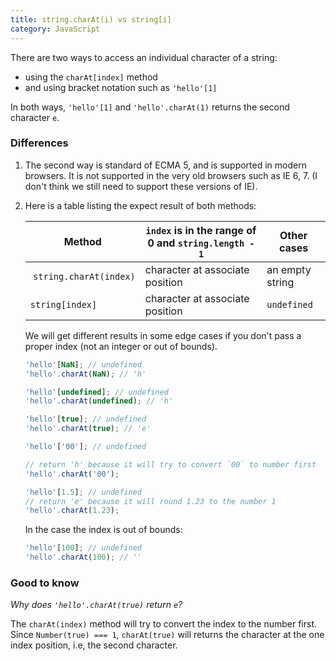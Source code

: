 ```yaml
---
title: string.charAt(i) vs string[i]
category: JavaScript
---
```


There are two ways to access an individual character of a string:

-   using the `charAt[index]` method
-   and using bracket notation such as `'hello'[1]`

In both ways, `'hello'[1]` and `'hello'.charAt(1)` returns the second character `e`.

### Differences

1. The second way is standard of ECMA 5, and is supported in modern browsers. It is not supported in the very old browsers such as IE 6, 7.
   (I don't think we still need to support these versions of IE).

2. Here is a table listing the expect result of both methods:

    | Method                  | `index` is in the range of 0 and `string.length - 1` | Other cases     |
    | ----------------------- | ---------------------------------------------------- | --------------- |
    |  `string.charAt(index)` | character at associate position                      | an empty string |
    | `string[index]`         | character at associate position                      | `undefined`     |

    We will get different results in some edge cases if you don't pass a proper index (not an integer or out of bounds).

    ```js
    'hello'[NaN]; // undefined
    'hello'.charAt(NaN); // 'h'

    'hello'[undefined]; // undefined
    'hello'.charAt(undefined); // 'h'

    'hello'[true]; // undefined
    'hello'.charAt(true); // 'e'

    'hello'['00']; // undefined

    // return 'h' because it will try to convert `00` to number first
    'hello'.charAt('00');

    'hello'[1.5]; // undefined
    // return 'e' because it will round 1.23 to the number 1
    'hello'.charAt(1.23);
    ```

    In the case the index is out of bounds:

    ```js
    'hello'[100]; // undefined
    'hello'.charAt(100); // ''
    ```

### Good to know

_Why does `'hello'.charAt(true)` return `e`?_

The `charAt(index)` method will try to convert the index to the number first. Since `Number(true) === 1`, `charAt(true)` will returns the character at the one index position, i.e, the second character.
